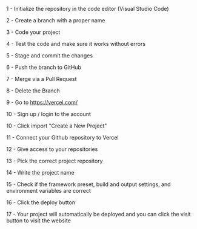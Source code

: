 1 -  Initialize the repository in the code editor (Visual Studio Code)

2 - Create a branch with a proper name

3 - Code your project

4 - Test the code and make sure it works without errors

5 - Stage and commit the changes

6 - Push the branch to GitHub

7 - Merge via a Pull Request

8 - Delete the Branch

9 - Go to https://vercel.com/

10 - Sign up / login to the account

10 - Click import "Create a New Project"

11 - Connect your Github repository to Vercel 

12 - Give access to your repositories

13 - Pick the correct project repository

14 - Write the project name

15 - Check if the framework preset, build and output settings, and environment variables are correct 

16 - Click the deploy button

17 - Your project will automatically be deployed and you can click the visit button to visit the website

